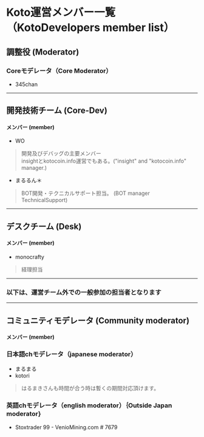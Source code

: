 # Koto運営メンバー一覧（KotoDevelopers member list）

## 調整役 (Moderator)
### Coreモデレータ（Core Moderator）
- 345chan

---
## 開発技術チーム (Core-Dev)
#### メンバー (member) 
- WO 
> 開発及びデバッグの主要メンバー  
insightとkotocoin.info運営でもある。("insight" and "kotocoin.info" manager.)  

- まるるん＊
> BOT開発・テクニカルサポート担当。 (BOT manager　TechnicalSupport)

---
## デスクチーム (Desk)
#### メンバー (member)
- monocrafty
> 経理担当

---
### 以下は、運営チーム外での一般参加の担当者となります
---
## コミュニティモデレータ (Community moderator)
#### メンバー (member) 

### 日本語chモデレータ（japanese moderator）
- まるまる  
- kotori  
>はるまきさんも時間が合う時は暫くの期間対応頂けます。  

### 英語chモデレータ（english moderator）｛Outside Japan moderator｝
- Stoxtrader 99 - VenioMining.com # 7679
